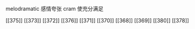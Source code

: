




melodramatic 感情夸张
cram 使充分满足

[[375]]
[[373]]
[[372]]
[[376]]
[[371]]
[[370]]
[[368]]
[[369]]
[[380]]
[[378]]